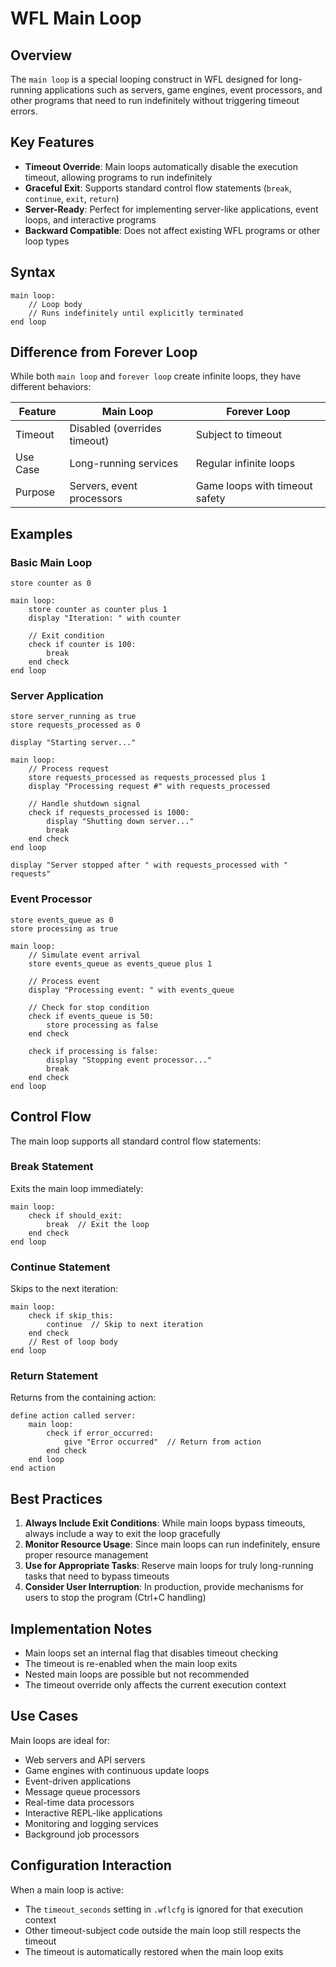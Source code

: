 # WFL Main Loop

## Overview

The `main loop` is a special looping construct in WFL designed for long-running applications such as servers, game engines, event processors, and other programs that need to run indefinitely without triggering timeout errors.

## Key Features

- **Timeout Override**: Main loops automatically disable the execution timeout, allowing programs to run indefinitely
- **Graceful Exit**: Supports standard control flow statements (`break`, `continue`, `exit`, `return`)
- **Server-Ready**: Perfect for implementing server-like applications, event loops, and interactive programs
- **Backward Compatible**: Does not affect existing WFL programs or other loop types

## Syntax

```wfl
main loop:
    // Loop body
    // Runs indefinitely until explicitly terminated
end loop
```

## Difference from Forever Loop

While both `main loop` and `forever loop` create infinite loops, they have different behaviors:

| Feature | Main Loop | Forever Loop |
|---------|-----------|--------------|
| Timeout | Disabled (overrides timeout) | Subject to timeout |
| Use Case | Long-running services | Regular infinite loops |
| Purpose | Servers, event processors | Game loops with timeout safety |

## Examples

### Basic Main Loop

```wfl
store counter as 0

main loop:
    store counter as counter plus 1
    display "Iteration: " with counter
    
    // Exit condition
    check if counter is 100:
        break
    end check
end loop
```

### Server Application

```wfl
store server_running as true
store requests_processed as 0

display "Starting server..."

main loop:
    // Process request
    store requests_processed as requests_processed plus 1
    display "Processing request #" with requests_processed
    
    // Handle shutdown signal
    check if requests_processed is 1000:
        display "Shutting down server..."
        break
    end check
end loop

display "Server stopped after " with requests_processed with " requests"
```

### Event Processor

```wfl
store events_queue as 0
store processing as true

main loop:
    // Simulate event arrival
    store events_queue as events_queue plus 1
    
    // Process event
    display "Processing event: " with events_queue
    
    // Check for stop condition
    check if events_queue is 50:
        store processing as false
    end check
    
    check if processing is false:
        display "Stopping event processor..."
        break
    end check
end loop
```

## Control Flow

The main loop supports all standard control flow statements:

### Break Statement
Exits the main loop immediately:

```wfl
main loop:
    check if should_exit:
        break  // Exit the loop
    end check
end loop
```

### Continue Statement
Skips to the next iteration:

```wfl
main loop:
    check if skip_this:
        continue  // Skip to next iteration
    end check
    // Rest of loop body
end loop
```

### Return Statement
Returns from the containing action:

```wfl
define action called server:
    main loop:
        check if error_occurred:
            give "Error occurred"  // Return from action
        end check
    end loop
end action
```

## Best Practices

1. **Always Include Exit Conditions**: While main loops bypass timeouts, always include a way to exit the loop gracefully
2. **Monitor Resource Usage**: Since main loops can run indefinitely, ensure proper resource management
3. **Use for Appropriate Tasks**: Reserve main loops for truly long-running tasks that need to bypass timeouts
4. **Consider User Interruption**: In production, provide mechanisms for users to stop the program (Ctrl+C handling)

## Implementation Notes

- Main loops set an internal flag that disables timeout checking
- The timeout is re-enabled when the main loop exits
- Nested main loops are possible but not recommended
- The timeout override only affects the current execution context

## Use Cases

Main loops are ideal for:
- Web servers and API servers
- Game engines with continuous update loops
- Event-driven applications
- Message queue processors
- Real-time data processors
- Interactive REPL-like applications
- Monitoring and logging services
- Background job processors

## Configuration Interaction

When a main loop is active:
- The `timeout_seconds` setting in `.wflcfg` is ignored for that execution context
- Other timeout-subject code outside the main loop still respects the timeout
- The timeout is automatically restored when the main loop exits